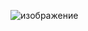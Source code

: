 ![изображение](https://github.com/n1ghtmare-dev/custom-cursor/assets/82060888/0c8e19e6-3314-4d71-878d-c8c8d987ef5a)
